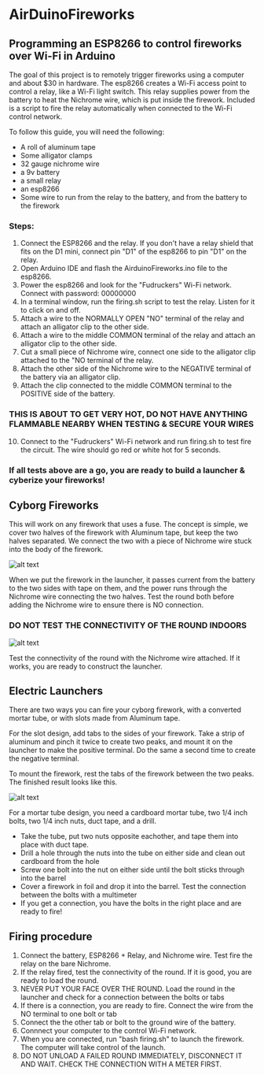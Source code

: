 # AirDuinoFireworks

## Programming an ESP8266 to control fireworks over Wi-Fi in Arduino

The goal of this project is to remotely trigger fireworks using a computer and about $30 in hardware. The esp8266 creates a Wi-Fi access point to control a relay, like a Wi-Fi light switch. This relay supplies power from the battery to heat the Nichrome wire, which is put inside the firework. Included is a script to fire the relay automatically when connected to the Wi-Fi control network.


To follow this guide, you will need the following:
+ A roll of aluminum tape
+ Some alligator clamps
+ 32 gauge nichrome wire
+ a 9v battery
+ a small relay
+ an esp8266
+ Some wire to run from the relay to the battery, and from the battery to the firework

### Steps:

1. Connect the ESP8266 and the relay. If you don't have a relay shield that fits on the D1 mini, connect pin "D1" of the esp8266 to pin "D1" on the relay.
2. Open Arduino IDE and flash the AirduinoFireworks.ino file to the esp8266.
3. Power the esp8266 and look for the "Fudruckers" Wi-Fi network. Connect with password: 00000000
4. In a terminal window, run the firing.sh script to test the relay. Listen for it to click on and off.
5. Attach a wire to the NORMALLY OPEN "NO" terminal of the relay and attach an alligator clip to the other side.
6. Attach a wire to the middle COMMON terminal of the relay and attach an alligator clip to the other side. 
7. Cut a small piece of Nichrome wire, connect one side to the alligator clip attached to the "NO terminal of the relay.
8. Attach the other side of the Nichrome wire to the NEGATIVE terminal of the battery via an alligator clip.
9. Attach the clip connected to the middle COMMON terminal to the POSITIVE side of the battery.
### THIS IS ABOUT TO GET VERY HOT, DO NOT HAVE ANYTHING FLAMMABLE NEARBY WHEN TESTING & SECURE YOUR WIRES
10. Connect to the "Fudruckers" Wi-Fi network and run firing.sh to test fire the circuit. The wire should go red or white hot for 5 seconds.

### If all tests above are a go, you are ready to build a launcher & cyberize your fireworks!

## Cyborg Fireworks
This will work on any firework that uses a fuse. The concept is simple, we cover two halves of the firework with Aluminum tape, but keep the two halves separated. We connect the two with a piece of Nichrome wire stuck into the body of the firework.

![alt text](https://i.imgur.com/pHepWpI.jpg "The wire connects the two halves")

When we put the firework in the launcher, it passes current from the battery to the two sides with tape on them, and the power runs through the Nichrome wire connecting the two halves. Test the round both before adding the Nichrome wire to ensure there is NO connection.

### DO NOT TEST THE CONNECTIVITY OF THE ROUND INDOORS

![alt text](https://i.imgur.com/Q55t9i4.jpg "Tape down the Nichrome with Aluminum tape")

Test the connectivity of the round with the Nichrome wire attached. If it works, you are ready to construct the launcher.

## Electric Launchers

There are two ways you can fire your cyborg firework, with a converted mortar tube, or with slots made from Aluminum tape.

For the slot design, add tabs to the sides of your firework. Take a strip of aluminum and pinch it twice to create two peaks, and mount it on the launcher to make the positive terminal. Do the same a second time to create the negative terminal.

To mount the firework, rest the tabs of the firework between the two peaks. The finished result looks like this.

![alt text](https://i.imgur.com/4sJoS3D.jpg "The wire connects the two halves")

For a mortar tube design, you need a cardboard mortar tube, two 1/4 inch bolts, two 1/4 inch nuts, duct tape, and a drill.

+ Take the tube, put two nuts opposite eachother, and tape them into place with duct tape.
+ Drill a hole through the nuts into the tube on either side and clean out cardboard from the hole
+ Screw one bolt into the nut on either side until the bolt sticks through into the barrel
+ Cover a firework in foil and drop it into the barrel. Test the connection between the bolts with a multimeter
+ If you get a connection, you have the bolts in the right place and are ready to fire!

## Firing procedure

1. Connect the battery, ESP8266 + Relay, and Nichrome wire. Test fire the relay on the bare Nichrome.
2. If the relay fired, test the connectivity of the round. If it is good, you are ready to load the round.
3. NEVER PUT YOUR FACE OVER THE ROUND. Load the round in the launcher and check for a connection between the bolts or tabs
4. If there is a connection, you are ready to fire. Connect the wire from the NO terminal to one bolt or tab
5. Connect the the other tab or bolt to the ground wire of the battery. 
6. Connnect your computer to the control Wi-Fi network.
7. When you are connected, run "bash firing.sh" to launch the firework. The computer will take control of the launch.
8. DO NOT UNLOAD A FAILED ROUND IMMEDIATELY, DISCONNECT IT AND WAIT. CHECK THE CONNECTION WITH A METER FIRST.














